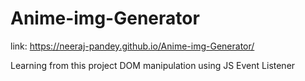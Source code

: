 # Anime-img-Generator
link: https://neeraj-pandey.github.io/Anime-img-Generator/

Learning from this project
DOM manipulation using JS
Event Listener
